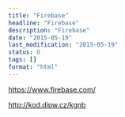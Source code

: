 ```yaml
---
title: "Firebase"
headline: "Firebase"
description: "Firebase"
date: "2015-05-19"
last_modification: "2015-05-19"
status: 0
tags: []
format: "html"
---
```


https://www.firebase.com/

http://kod.djpw.cz/kgnb